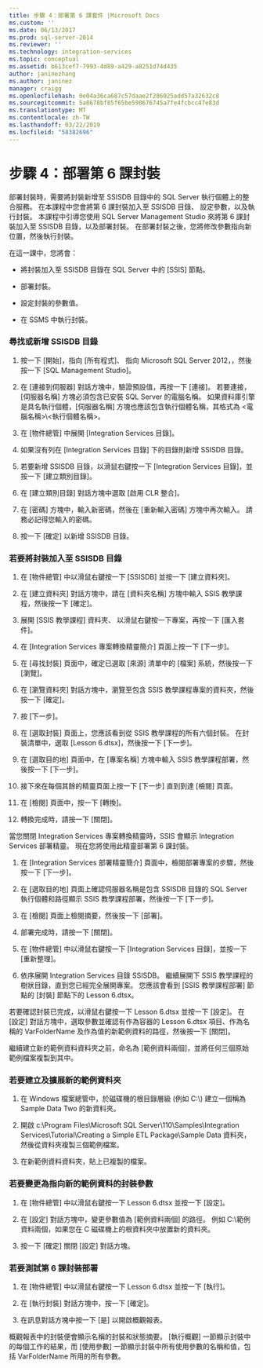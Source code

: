 ```yaml
---
title: 步驟 4：部署第 6 課套件 |Microsoft Docs
ms.custom: ''
ms.date: 06/13/2017
ms.prod: sql-server-2014
ms.reviewer: ''
ms.technology: integration-services
ms.topic: conceptual
ms.assetid: b613cef7-7993-4d89-a429-a8251d74d435
author: janinezhang
ms.author: janinez
manager: craigg
ms.openlocfilehash: 0e04a36ca687c57daae2f286025add57a32632c8
ms.sourcegitcommit: 5a8678bf85f65be590676745a7fe4fcbcc47e83d
ms.translationtype: MT
ms.contentlocale: zh-TW
ms.lasthandoff: 03/22/2019
ms.locfileid: "58382696"
---
```

# <a name="step-4-deploying-the-lesson-6-package"></a>步驟 4：部署第 6 課封裝
  部署封裝時，需要將封裝新增至 SSISDB 目錄中的 SQL Server 執行個體上的整合服務。 在本課程中您會將第 6 課封裝加入至 SSISDB 目錄、 設定參數，以及執行封裝。 本課程中引導您使用 SQL Server Management Studio 來將第 6 課封裝加入至 SSISDB 目錄，以及部署封裝。 在部署封裝之後，您將修改參數指向新位置，然後執行封裝。  
  
 在這一課中，您將會：  
  
-   將封裝加入至 SSISDB 目錄在 SQL Server 中的 [SSIS] 節點。  
  
-   部署封裝。  
  
-   設定封裝的參數值。  
  
-   在 SSMS 中執行封裝。  
  
### <a name="to-locate-or-add-the-ssisdb-catalog"></a>尋找或新增 SSISDB 目錄  
  
1.  按一下 [開始]，指向 [所有程式]、 指向 Microsoft SQL Server 2012，，然後按一下 [SQL Management Studio]。  
  
2.  在 [連接到伺服器] 對話方塊中，驗證預設值，再按一下 [連接]。 若要連接，[伺服器名稱] 方塊必須包含已安裝 SQL Server 的電腦名稱。 如果資料庫引擎是具名執行個體，[伺服器名稱] 方塊也應該包含執行個體名稱，其格式為 <電腦名稱>\\<執行個體名稱>。  
  
3.  在 [物件總管] 中展開 [Integration Services 目錄]。  
  
4.  如果沒有列在 [Integration Services 目錄] 下的目錄則新增 SSISDB 目錄。  
  
5.  若要新增 SSISDB 目錄，以滑鼠右鍵按一下 [Integration Services 目錄]，並按一下 [建立類別目錄]。  
  
6.  在 [建立類別目錄] 對話方塊中選取 [啟用 CLR 整合]。  
  
7.  在 [密碼] 方塊中，輸入新密碼，然後在 [重新輸入密碼] 方塊中再次輸入。 請務必記得您輸入的密碼。  
  
8.  按一下 [確定] 以新增 SSISDB 目錄。  
  
### <a name="to-add-the-package-to-the-ssisdb-catalog"></a>若要將封裝加入至 SSISDB 目錄  
  
1.  在 [物件總管] 中以滑鼠右鍵按一下 [SSISDB] 並按一下 [建立資料夾]。  
  
2.  在 [建立資料夾] 對話方塊中，請在 [資料夾名稱] 方塊中輸入 SSIS 教學課程，然後按一下 [確定]。  
  
3.  展開 [SSIS 教學課程] 資料夾、 以滑鼠右鍵按一下專案，再按一下 [匯入套件]。  
  
4.  在 [Integration Services 專案轉換精靈簡介] 頁面上按一下 [下一步]。  
  
5.  在 [尋找封裝] 頁面中，確定已選取 [來源] 清單中的 [檔案] 系統，然後按一下 [瀏覽]。  
  
6.  在 [瀏覽資料夾] 對話方塊中，瀏覽至包含 SSIS 教學課程專案的資料夾，然後按一下 [確定]。  
  
7.  按 [下一步]。  
  
8.  在 [選取封裝] 頁面上，您應該看到從 SSIS 教學課程的所有六個封裝。 在封裝清單中，選取 [Lesson 6.dtsx]，然後按一下 [下一步]。  
  
9. 在 [選取目的地] 頁面中，在 [專案名稱] 方塊中輸入 SSIS 教學課程部署，然後按一下 [下一步]。  
  
10. 接下來在每個其餘的精靈頁面上按一下 [下一步] 直到到達 [檢閱] 頁面。  
  
11. 在 [檢閱] 頁面中，按一下 [轉換]。  
  
12. 轉換完成時，請按一下 [關閉]。  
  
 當您關閉 Integration Services 專案轉換精靈時，SSIS 會顯示 Integration Services 部署精靈。 現在您將使用此精靈部署第 6 課封裝。  
  
1.  在 [Integration Services 部署精靈簡介] 頁面中，檢閱部署專案的步驟，然後按一下 [下一步]。  
  
2.  在 [選取目的地] 頁面上確認伺服器名稱是包含 SSISDB 目錄的 SQL Server 執行個體和路徑顯示 SSIS 教學課程部署，然後按一下 [下一步]。  
  
3.  在 [檢閱] 頁面上檢閱摘要，然後按一下 [部署]。  
  
4.  部署完成時，請按一下 [關閉]。  
  
5.  在 [物件總管] 中以滑鼠右鍵按一下 [Integration Services 目錄]，並按一下 [重新整理]。  
  
6.  依序展開 Integration Services 目錄 SSISDB。 繼續展開下 SSIS 教學課程的樹狀目錄，直到您已經完全展開專案。 您應該會看到 [SSIS 教學課程部署] 節點的 [封裝] 節點下的 Lesson 6.dtsx。  
  
 若要確認封裝已完成，以滑鼠右鍵按一下 Lesson 6.dtsx 並按一下 [設定]。 在 [設定] 對話方塊中，選取參數並確認有作為容器的 Lesson 6.dtsx 項目、作為名稱的 VarFolderName 及作為值的新範例資料的路徑，然後按一下 [關閉]。  
  
 繼續建立新的範例資料資料夾之前，命名為 [範例資料兩個]，並將任何三個原始範例檔案複製到其中。  
  
### <a name="to-create-and-populate-a-new-sample-data-folder"></a>若要建立及擴展新的範例資料夾  
  
1.  在 Windows 檔案總管中，於磁碟機的根目錄層級 (例如 C:\\) 建立一個稱為 Sample Data Two 的新資料夾。  
  
2.  開啟 c:\Program Files\Microsoft SQL Server\110\Samples\Integration Services\Tutorial\Creating a Simple ETL Package\Sample Data 資料夾，然後從資料夾複製三個範例檔案。  
  
3.  在新範例資料資料夾，貼上已複製的檔案。  
  
### <a name="to-change-the-package-parameter-to-point-to-the-new-sample-data"></a>若要變更為指向新的範例資料的封裝參數  
  
1.  在 [物件總管] 中以滑鼠右鍵按一下 Lesson 6.dtsx 並按一下 [設定]。  
  
2.  在 [設定] 對話方塊中，變更參數值為 [範例資料兩個] 的路徑。 例如 C:\範例資料兩個，如果您在 C 磁碟機上的根資料夾中放置新的資料夾。  
  
3.  按一下 [確定] 關閉 [設定] 對話方塊。  
  
### <a name="to-test-the-lesson-6-package-deployment"></a>若要測試第 6 課封裝部署  
  
1.  在 [物件總管] 中以滑鼠右鍵按一下 Lesson 6.dtsx 並按一下 [執行]。  
  
2.  在 [執行封裝] 對話方塊中，按一下 [確定]。  
  
3.  在訊息對話方塊中按一下 [是] 以開啟概觀報表。  
  
 概觀報表中的封裝便會顯示名稱的封裝和狀態摘要。 [執行概觀] 一節顯示封裝中的每個工作的結果，而 [使用參數] 一節顯示封裝中所有使用參數的名稱和值，包括 VarFolderName 所用的所有參數。  
  
  
